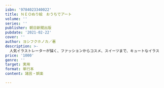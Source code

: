```yaml
---
isbn: '9784023340022'
title: ＮＥＯぬり絵　おうちでアート
volume: ''
series: ''
publisher: 朝日新聞出版
pubdate: '2021-02-22'
cover: ''
author: ヨシフクホノカ／著
description: >-
  人気イラストレーターが描く、ファッションからコスメ、スイーツまで、キュートなイラストが詰まったぬり絵。ペンと色鉛筆をミックスしたスタイリッシュな塗り方、自分で洋服の柄を描き足すカスタマイズなどのテクも紹介する、新感覚派。
price: '1000'
genre: ''
target: 実用
format: 単行本
content: 諸芸・娯楽

---
```

